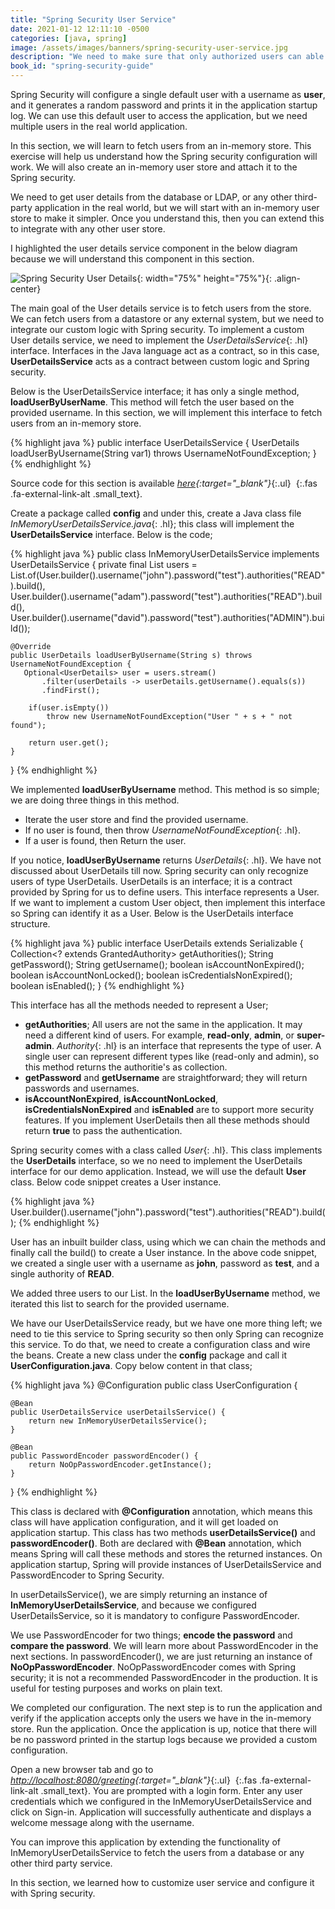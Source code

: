 ```yaml
---
title: "Spring Security User Service"
date: 2021-01-12 12:11:10 -0500
categories: [java, spring]
image: /assets/images/banners/spring-security-user-service.jpg
description: "We need to make sure that only authorized users can able to access an application. This article will help us learn to configure a customized user store so that Spring Security will authorize only if the user provides the right credentials."
book_id: "spring-security-guide"
---
```


Spring Security will configure a single default user with a username as **user**, and it generates a random password and prints it in the application startup log. We can use this default user to access the application, but we need multiple users in the real world application.

In this section, we will learn to fetch users from an in-memory store. This exercise will help us understand how the Spring security configuration will work. We will also create an in-memory user store and attach it to the Spring security.

We need to get user details from the database or LDAP, or any other third-party application in the real world, but we will start with an in-memory user store to make it simpler. Once you understand this, then you can extend this to integrate with any other user store.

I highlighted the user details service component in the below diagram because we will understand this component in this section.

![Spring Security User Details]({{site.baseurl}}/assets/images/books/spring-security-guide/spring-security-user-details.png){: width="75%" height="75%"}{: .align-center}

The main goal of the User details service is to fetch users from the store. We can fetch users from a datastore or any external system, but we need to integrate our custom logic with Spring security. To implement a custom User details service, we need to implement the *UserDetailsService*{: .hl} interface. Interfaces in the Java language act as a contract, so in this case, **UserDetailsService** acts as a contract between custom logic and Spring security.

Below is the UserDetailsService interface; it has only a single method, **loadUserByUserName**. This method will fetch the user based on the provided username. In this section, we will implement this interface to fetch users from an in-memory store.

{% highlight java %}
public interface UserDetailsService {
    UserDetails loadUserByUsername(String var1) throws UsernameNotFoundException;
}
{% endhighlight %}

Source code for this section is available *[here](https://github.com/kpradeep12/thetechstack-projects/tree/main/spring-security-user-service-2){:target="_blank"}*{:.ul} *&nbsp;*{:.fas .fa-external-link-alt .small_text}.

Create a package called **config** and under this, create a Java class file *InMemoryUserDetailsService.java*{: .hl}; this class will implement the **UserDetailsService** interface. Below is the code;

{% highlight java %}
public class InMemoryUserDetailsService implements UserDetailsService {
private final List<UserDetails> users =
List.of(User.builder().username("john").password("test").authorities("READ").build(),
User.builder().username("adam").password("test").authorities("READ").build(),
User.builder().username("david").password("test").authorities("ADMIN").build());

    @Override
    public UserDetails loadUserByUsername(String s) throws UsernameNotFoundException {
       Optional<UserDetails> user = users.stream()
           .filter(userDetails -> userDetails.getUsername().equals(s))
           .findFirst();
    
        if(user.isEmpty())
            throw new UsernameNotFoundException("User " + s + " not found");
    
        return user.get();
    }
}
{% endhighlight %}

We implemented **loadUserByUsername** method. This method is so simple; we are doing three things in this method.

* Iterate the user store and find the provided username.
* If no user is found, then throw *UsernameNotFoundException*{: .hl}.
* If a user is found, then Return the user.

If you notice, **loadUserByUsername** returns *UserDetails*{: .hl}. We have not discussed about UserDetails till now. Spring security can only recognize users of type UserDetails. UserDetails is an interface; it is a contract provided by Spring for us to define users. This interface represents a User. If we want to implement a custom User object, then implement this interface so Spring can identify it as a User. Below is the UserDetails interface structure.

{% highlight java %}
public interface UserDetails extends Serializable {
    Collection<? extends GrantedAuthority> getAuthorities();
    String getPassword();
    String getUsername();
    boolean isAccountNonExpired();
    boolean isAccountNonLocked();
    boolean isCredentialsNonExpired();
    boolean isEnabled();
}
{% endhighlight %}

This interface has all the methods needed to represent a User;
* **getAuthorities**; All users are not the same in the application. It may need a different kind of users. For example, **read-only**, **admin**, or **super-admin**. *Authority*{: .hl} is an interface that represents the type of user. A single user can represent different types like (read-only and admin), so this method returns the authoritie's as collection.
* **getPassword** and **getUsername** are straightforward; they will return passwords and usernames.
* **isAccountNonExpired**, **isAccountNonLocked**, **isCredentialsNonExpired** and **isEnabled** are to support more security features. If you implement UserDetails then all these methods should return **true** to pass the authentication.

Spring security comes with a class called *User*{: .hl}. This class implements the **UserDetails** interface, so we no need to implement the UserDetails interface for our demo application. Instead, we will use the default **User** class. Below code snippet creates a User instance.

{% highlight java %}
User.builder().username("john").password("test").authorities("READ").build();
{% endhighlight %}

User has an inbuilt builder class, using which we can chain the methods and finally call the build() to create a User instance. In the above code snippet, we created a single user with a username as **john**, password as **test**, and a single authority of **READ**.

We added three users to our List. In the **loadUserByUsername** method, we iterated this list to search for the provided username.

We have our UserDetailsService ready, but we have one more thing left; we need to tie this service to Spring security so then only Spring can recognize this service. To do that, we need to create a configuration class and wire the beans. Create a new class under the **config** package and call it **UserConfiguration.java**. Copy below content in that class;

{% highlight java %}
@Configuration
public class UserConfiguration {

    @Bean
    public UserDetailsService userDetailsService() {
        return new InMemoryUserDetailsService();
    }

    @Bean
    public PasswordEncoder passwordEncoder() {
        return NoOpPasswordEncoder.getInstance();
    }
}
{% endhighlight %}

This class is declared with **@Configuration** annotation, which means this class will have application configuration, and it will get loaded on application startup. This class has two methods **userDetailsService()** and **passwordEncoder()**. Both are declared with **@Bean** annotation, which means Spring will call these methods and stores the returned instances. On application startup, Spring will provide instances of UserDetailsService and PasswordEncoder to Spring Security.

In userDetailsService(), we are simply returning an instance of **InMemoryUserDetailsService**, and because we configured UserDetailsService, so it is mandatory to configure PasswordEncoder.

We use PasswordEncoder for two things; **encode the password** and **compare the password**. We will learn more about PasswordEncoder in the next sections. In passwordEncoder(), we are just returning an instance of **NoOpPasswordEncoder**. NoOpPasswordEncoder comes with Spring security; it is not a recommended PasswordEncoder in the production. It is useful for testing purposes and works on plain text.

We completed our configuration. The next step is to run the application and verify if the application accepts only the users we have in the in-memory store. Run the application. Once the application is up, notice that there will be no password printed in the startup logs because we provided a custom configuration.

Open a new browser tab and go to *[http://localhost:8080/greeting](http://localhost:8080/greeting){:target="_blank"}*{:.ul} *&nbsp;*{:.fas .fa-external-link-alt .small_text}. You are prompted with a login form. Enter any user credentials which we configured in the InMemoryUserDetailsService and click on Sign-in. Application will successfully authenticate and displays a welcome message along with the username.

You can improve this application by extending the functionality of InMemoryUserDetailsService to fetch the users from a database or any other third party service.

In this section, we learned how to customize user service and configure it with Spring security.